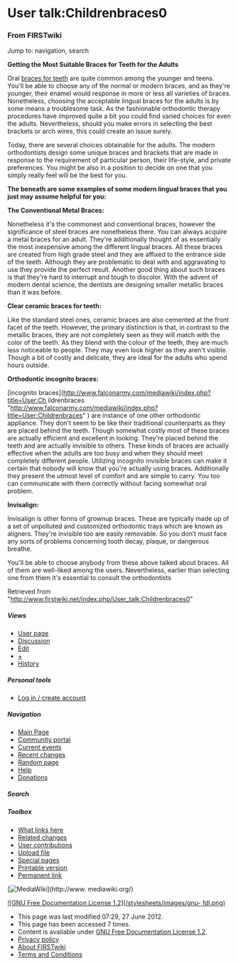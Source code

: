 

# User talk:Childrenbraces0

### From FIRSTwiki

Jump to: navigation, search

**Getting the Most Suitable Braces for Teeth for the Adults**

  

Oral [braces for teeth](http://www.georgetownbraces.com/
"http://www.georgetownbraces.com/" ) are quite common among the younger and
teens. You'll be able to choose any of the normal or modern braces, and as
they're younger, their enamel would response in more or less all varieties of
braces. Nonetheless, choosing the acceptable lingual braces for the adults is
by some means a troublesome task. As the fashionable orthodontic therapy
procedures have improved quite a bit you could find varied choices for even
the adults. Nevertheless, should you make errors in selecting the best
brackets or arch wires, this could create an issue surely.

Today, there are several choices obtainable for the adults. The modern
orthodontists design some unique braces and brackets that are made in response
to the requirement of particular person, their life-style, and private
preferences. You might be also in a position to decide on one that you simply
really feel will be the best for you.

**The beneath are some examples of some modern lingual braces that you just may assume helpful for you:**

**The Conventional Metal Braces:**

Nonetheless it's the commonest and conventional braces, however the
significance of steel braces are nonetheless there. You can always acquire a
metal braces for an adult. They're additionally thought of as essentially the
most inexpensive among the different lingual braces. All these braces are
created from high grade steel and they are affixed to the entrance side of the
teeth. Although they are problematic to deal with and aggravating to use they
provide the perfect result. Another good thing about such braces is that
they're hard to interrupt and tough to discolor. With the advent of modern
dental science, the dentists are designing smaller metallic braces than it was
before.

**Clear ceramic braces for teeth:**

Like the standard steel ones, ceramic braces are also cemented at the front
facet of the teeth. However, the primary distinction is that, in contrast to
the metallic braces, they are not completely seen as they will match with the
color of the teeth. As they blend with the colour of the teeth, they are much
less noticeable to people. They may even look higher as they aren't visible.
Though a bit of costly and delicate, they are ideal for the adults who spend
hours outside.

**Orthodontic incognito braces:**

[incognito braces](http://www.falconarmy.com/mediawiki/index.php?title=User:Ch
ildrenbraces
"http://www.falconarmy.com/mediawiki/index.php?title=User:Childrenbraces" )
are instance of one other orthodontic appliance. They don't seem to be like
their traditional counterparts as they are placed behind the teeth. Though
somewhat costly most of these braces are actually efficient and excellent in
looking. They're placed behind the teeth and are actually invisible to others.
These kinds of braces are actually effective when the adults are too busy and
when they should meet completely different people. Utilizing incognito
invisible braces can make it certain that nobody will know that you're
actually using braces. Additionally they present the utmost level of comfort
and are simple to carry. You too can communicate with them correctly without
facing somewhat oral problem.

**Invisalign:**

Invisalign is other forms of grownup braces. These are typically made up of a
set of unpolluted and customized orthodontic trays which are known as
aligners. They're invisible too are easily removable. So you don’t must face
any sorts of problems concerning tooth decay, plaque, or dangerous breathe.

You'll be able to choose anybody from these above talked about braces. All of
them are well-liked among the users. Nevertheless, earlier than selecting one
from them it's essential to consult the orthodontists

Retrieved from
"<http://www.firstwiki.net/index.php/User_talk:Childrenbraces0>"

##### Views

  * [User page](/index.php?title=User:Childrenbraces0&action=edit)
  * [Discussion](/index.php/User_talk:Childrenbraces0)
  * [Edit](/index.php?title=User_talk:Childrenbraces0&action=edit)
  * [+](/index.php?title=User_talk:Childrenbraces0&action=edit&section=new)
  * [History](/index.php?title=User_talk:Childrenbraces0&action=history)

##### Personal tools

  * [Log in / create account](/index.php?title=Special:Userlogin&returnto=User_talk:Childrenbraces0)

[](/index.php/Main_Page "Main Page" )

##### Navigation

  * [Main Page](/index.php/Main_Page)
  * [Community portal](/index.php/FIRSTwiki:Community_portal)
  * [Current events](/index.php/Current_events)
  * [Recent changes](/index.php/Special:Recentchanges)
  * [Random page](/index.php/Special:Random)
  * [Help](/index.php/FIRSTwiki:Help)
  * [Donations](/index.php/FIRSTwiki:Site_support)

##### Search



##### Toolbox

  * [What links here](/index.php/Special:Whatlinkshere/User_talk:Childrenbraces0)
  * [Related changes](/index.php/Special:Recentchangeslinked/User_talk:Childrenbraces0)
  * [User contributions](/index.php/Special:Contributions/Childrenbraces0)
  * [Upload file](/index.php/Special:Upload)
  * [Special pages](/index.php/Special:Specialpages)
  * [Printable version](/index.php?title=User_talk:Childrenbraces0&printable=yes)
  * [Permanent link](/index.php?title=User_talk:Childrenbraces0&oldid=172305)

[![MediaWiki](/skins/common/images/poweredby_mediawiki_88x31.png)](http://www.
mediawiki.org/)

[![GNU Free Documentation License 1.2](/stylesheets/images/gnu-
fdl.png)](http://www.gnu.org/copyleft/fdl.html)

  * This page was last modified 07:29, 27 June 2012.
  * This page has been accessed 7 times.
  * Content is available under [GNU Free Documentation License 1.2](http://www.gnu.org/copyleft/fdl.html "http://www.gnu.org/copyleft/fdl.html" ).
  * [Privacy policy](/index.php/FIRSTwiki:Privacy_policy "FIRSTwiki:Privacy policy" )
  * [About FIRSTwiki](/index.php/FIRSTwiki:About "FIRSTwiki:About" )
  * [Terms and Conditions](/index.php/FIRSTwiki:Terms_and_conditions "FIRSTwiki:Terms and conditions" )

